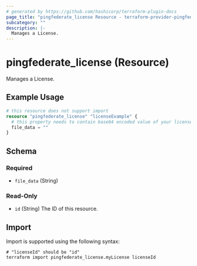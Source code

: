 ```yaml
---
# generated by https://github.com/hashicorp/terraform-plugin-docs
page_title: "pingfederate_license Resource - terraform-provider-pingfederate"
subcategory: ""
description: |-
  Manages a License.
---
```


# pingfederate_license (Resource)

Manages a License.

## Example Usage

```terraform
# this resource does not support import
resource "pingfederate_license" "licenseExample" {
  # this property needs to contain base64 encoded value of your license.
  file_data = ""
}
```

<!-- schema generated by tfplugindocs -->
## Schema

### Required

- `file_data` (String)

### Read-Only

- `id` (String) The ID of this resource.

## Import

Import is supported using the following syntax:

```shell
# "licenseId" should be "id"
terraform import pingfederate_license.myLicense licenseId
```
